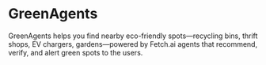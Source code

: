# GreenAgents

GreenAgents helps you find nearby eco-friendly spots—recycling bins, thrift shops, EV chargers, gardens—powered by Fetch.ai agents that recommend, verify, and alert green spots to the users.

